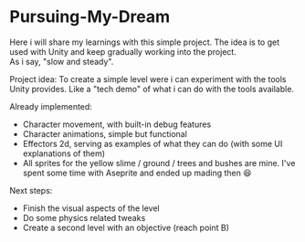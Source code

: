 # Pursuing-My-Dream

Here i will share my learnings with this simple project. The idea is to get used with Unity and keep gradually working into the project.
<br>
As i say, "slow and steady".

Project idea:
To create a simple level were i can experiment with the tools Unity provides. Like a "tech demo" of what i can do with the tools available.

Already implemented:
- Character movement, with built-in debug features
- Character animations, simple but functional
- Effectors 2d, serving as examples of what they can do (with some UI explanations of them)
- All sprites for the yellow slime / ground / trees and bushes are mine. I've spent some time with Aseprite and ended up mading then 😆

Next steps:
- Finish the visual aspects of the level
- Do some physics related tweaks
- Create a second level with an objective (reach point B)
